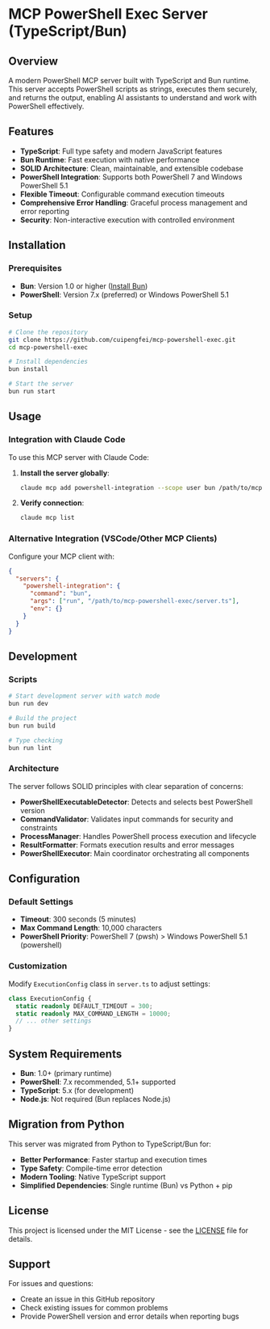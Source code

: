# MCP PowerShell Exec Server (TypeScript/Bun)

## Overview
A modern PowerShell MCP server built with TypeScript and Bun runtime. This server accepts PowerShell scripts as strings, executes them securely, and returns the output, enabling AI assistants to understand and work with PowerShell effectively.

## Features
- **TypeScript**: Full type safety and modern JavaScript features
- **Bun Runtime**: Fast execution with native performance
- **SOLID Architecture**: Clean, maintainable, and extensible codebase
- **PowerShell Integration**: Supports both PowerShell 7 and Windows PowerShell 5.1
- **Flexible Timeout**: Configurable command execution timeouts
- **Comprehensive Error Handling**: Graceful process management and error reporting
- **Security**: Non-interactive execution with controlled environment

## Installation

### Prerequisites
- **Bun**: Version 1.0 or higher ([Install Bun](https://bun.sh/))
- **PowerShell**: Version 7.x (preferred) or Windows PowerShell 5.1

### Setup
```bash
# Clone the repository
git clone https://github.com/cuipengfei/mcp-powershell-exec.git
cd mcp-powershell-exec

# Install dependencies
bun install

# Start the server
bun run start
```

## Usage

### Integration with Claude Code

To use this MCP server with Claude Code:

1. **Install the server globally**:
   ```bash
   claude mcp add powershell-integration --scope user bun /path/to/mcp-powershell-exec/server.ts
   ```

2. **Verify connection**:
   ```bash
   claude mcp list
   ```

### Alternative Integration (VSCode/Other MCP Clients)

Configure your MCP client with:
```json
{
  "servers": {
    "powershell-integration": {
      "command": "bun",
      "args": ["run", "/path/to/mcp-powershell-exec/server.ts"],
      "env": {}
    }
  }
}
```

## Development

### Scripts
```bash
# Start development server with watch mode
bun run dev

# Build the project
bun run build

# Type checking
bun run lint
```

### Architecture

The server follows SOLID principles with clear separation of concerns:

- **PowerShellExecutableDetector**: Detects and selects best PowerShell version
- **CommandValidator**: Validates input commands for security and constraints
- **ProcessManager**: Handles PowerShell process execution and lifecycle
- **ResultFormatter**: Formats execution results and error messages
- **PowerShellExecutor**: Main coordinator orchestrating all components

## Configuration

### Default Settings
- **Timeout**: 300 seconds (5 minutes)
- **Max Command Length**: 10,000 characters
- **PowerShell Priority**: PowerShell 7 (pwsh) > Windows PowerShell 5.1 (powershell)

### Customization
Modify `ExecutionConfig` class in `server.ts` to adjust settings:
```typescript
class ExecutionConfig {
  static readonly DEFAULT_TIMEOUT = 300;
  static readonly MAX_COMMAND_LENGTH = 10000;
  // ... other settings
}
```

## System Requirements

- **Bun**: 1.0+ (primary runtime)
- **PowerShell**: 7.x recommended, 5.1+ supported
- **TypeScript**: 5.x (for development)
- **Node.js**: Not required (Bun replaces Node.js)

## Migration from Python

This server was migrated from Python to TypeScript/Bun for:
- **Better Performance**: Faster startup and execution times
- **Type Safety**: Compile-time error detection
- **Modern Tooling**: Native TypeScript support
- **Simplified Dependencies**: Single runtime (Bun) vs Python + pip

## License

This project is licensed under the MIT License - see the [LICENSE](LICENSE) file for details.

## Support

For issues and questions:
- Create an issue in this GitHub repository
- Check existing issues for common problems
- Provide PowerShell version and error details when reporting bugs